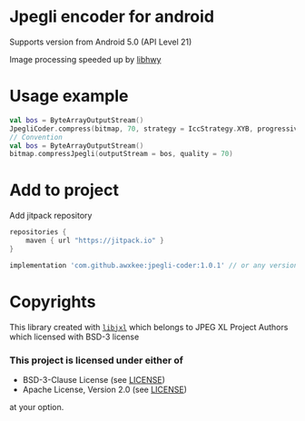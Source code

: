 # Jpegli encoder for android

Supports version from Android 5.0 (API Level 21)

Image processing speeded up by [libhwy](https://github.com/google/highway)

# Usage example

```kotlin
val bos = ByteArrayOutputStream()
JpegliCoder.compress(bitmap, 70, strategy = IccStrategy.XYB, progressive = true, outputStream = bos)
// Convention
val bos = ByteArrayOutputStream()
bitmap.compressJpegli(outputStream = bos, quality = 70)
```

# Add to project

Add jitpack repository

```groovy
repositories {
    maven { url "https://jitpack.io" }
}
```

```groovy
implementation 'com.github.awxkee:jpegli-coder:1.0.1' // or any version above picker from release tags
```

# Copyrights

This library created with [`libjxl`](https://github.com/libjxl/libjxl/tree/main) which belongs to
JPEG XL Project
Authors which licensed with BSD-3 license

### This project is licensed under either of

- BSD-3-Clause License (see [LICENSE](LICENSE.md))
- Apache License, Version 2.0 (see [LICENSE](LICENSE-APACHE.md))

at your option.